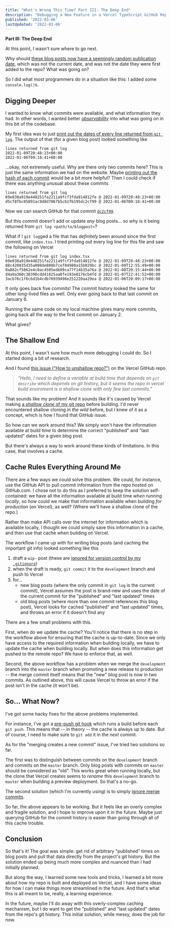 ```yaml
---
title: "What's Wrong This Time? Part III: The Deep End"
description: "Debugging a New Feature in a Vercel TypeScript GitHub Repo"
published: '2022-03-06'
lastUpdated: '2022-03-06'
---
```


**Part III: The Deep End**

At this point, I wasn't sure where to go next.

Why should [these blog posts now have a seemingly random publication date](https://www.awwsmm.com/blog/whats-wrong-this-time-part-2), which was not the current date, and was not the date they were first added to the repo? What was going on?

So I did what most programmers do in a situation like this: I added some `console.log()`s.

## Digging Deeper

I wanted to know what commits were available, and what information they had. In other words, I wanted better [_observability_](https://dzone.com/articles/rethinking-programming-automated-observability) into what was going on in this bit of the codebase.

My first idea was to just [print out the dates of every line returned from `git log`](https://github.com/awwsmm/awwsmm.com/commit/a43bf7c356aa4b649ddfbf26528a454ae94bd807). The output of that (for a given blog post) looked something like

```
lines returned from git log
2022-01-09T20:48:23+00:00
2022-01-06T09:18:41+00:00
```

...okay, not extremely useful. Why are there only two commits here? This is just the same information we had on the website. Maybe [printing out the hash of each commit](https://github.com/awwsmm/awwsmm.com/commit/0477f384c0cb604c8cd4b64307c1b37b150575dc) would be a bit more helpful? Then I could check if there was anything unusual about these commits

```
lines returned from git log
69e038a919e448251fa2211a9fcf3fda914812fe @ 2022-01-09T20:48:23+00:00
d5cf8fbc05891ac9d8d7067b5cb1fb195dc2cf99 @ 2022-01-06T09:18:41+00:00
```

Now we can search GitHub for that commit [`dc2cf99`](https://github.com/awwsmm/awwsmm.com/commit/d5cf8fbc05891ac9d8d7067b5cb1fb195dc2cf99).

But this commit doesn't add or update _any_ blog posts... so why is it being returned from `git log <path/to/blogpost>`?

What if I `git log`ged a file that has _definitely_ been around since the first commit, like `index.tsx`. I tried printing out every log line for this file and saw the following on Vercel

```
lines returned from git log index.tsx
69e038a919e448251fa2211a9fcf3fda914812fe @ 2022-01-09T20:48:23+00:00
88c420835d35a008de808b7cef04980a15b029bc @ 2022-01-09T12:55:49+00:00
0a882cf5062e4c0ac4505ed609ca77f14b35a76a @ 2022-01-08T20:15:44+00:00
d4a9a360c38398cdd41825aa0fe193e8176cb4fd @ 2022-01-07T22:41:52+00:00
3acb76c1f6c6d1b4cdb76939496e251220aa29ea @ 2022-01-06T20:09:17+00:00
```

It only goes back five commits! The commit history looked the same for other long-lived files as well. Only ever going back to that last commit on January 6.

Running the same code on my local machine gives many more commits, going back all the way to the first commit on January 2.

What gives?

## The Shallow End

At this point, I wasn't sure how much more debugging I could do. So I started doing a bit of research.

And I found [this issue ("How to unshallow repo?")](https://github.com/vercel/vercel/discussions/5737) on the Vercel GitHub repo

> _"Hello, I need to define a variable at build time that depends on `git describe` which depends on git history, but it seems the repo in vercel build enviroment is a shallow clone with only few last commits."_

That sounds like my problem! And it sounds like it's caused by Vercel making [a _shallow clone_ of my git repo](https://www.perforce.com/blog/vcs/git-beyond-basics-using-shallow-clones) before building. I'd never encountered shallow cloning _in the wild_ before, but I knew of it as a concept, which is how I found that GitHub issue.

So how can we work around this? We simply won't have the information available at build time to determine the correct "published" and "last updated" dates for a given blog post.

But there's always a way to work around these kinds of limitations. In this case, that involves a cache.

## Cache Rules Everything Around Me

There are a few ways we could solve this problem. We could, for instance, use the GitHub API to pull commit information from the repo hosted on GitHub.com. I chose not to do this as I preferred to keep the solution self-contained: we have all the information available at build time _when running locally_, so how could we make that information available when building _for production_ (on Vercel), as well? (Where we'll have a shallow clone of the repo.)

Rather than make API calls over the internet for information which is available locally, I thought we could simply save this information in a cache, and then use that cache when building on Vercel.

The workflow I came up with for writing blog posts (and caching the important git info) looked something like this

1. draft a `wip-` post (these are [ignored for version control by my `.gitignore`](https://github.com/awwsmm/awwsmm.com/blob/4281812447b58b08bcd613530e4d8db2b1855be6/.gitignore#L23))
2. when the draft is ready, `git commit` it to the `development` branch and push to Vercel
3. for...
    - new blog posts (where the only commit in `git log` is the current commit), Vercel assumes the post is brand-new and uses the date of the current commit for the "published" and "last updated" times
    - old blog posts (where more than one commit references this blog post), Vercel looks for cached "published" and "last updated" times, and throws an error if it doesn't find any

There are a few small problems with this.

First, when do we update the cache? You'll notice that there is no step in the workflow above for ensuring that the cache is up-to-date. Since we only have access to the required information when building locally, we have to update the cache when building locally. But when does this information get pushed to the remote repo? We have to enforce that, as well.

Second, the above workflow has a problem when we merge the `development` branch into the `master` branch when promoting a new release to production -- the merge commit itself means that the "new" blog post is now in two commits. As outlined above, this will cause Vercel to throw an error if the post isn't in the cache (it won't be).

## So... What Now?

I've got some hacky fixes for the above problems implemented.

For instance, I've got a [pre-push git hook](https://github.com/awwsmm/awwsmm.com/blob/4281812447b58b08bcd613530e4d8db2b1855be6/git-hooks/pre-push) which runs a build before each `git push`. This means that -- in theory -- the cache is always up to date. But of course, I need to make sure to `git add` it in the _next_ commit.

As for the "merging creates a new commit" issue, I've tried two solutions so far.

The first was to distinguish between commits on the `development` branch and commits on the `master` branch. Only blog posts with commits on `master` should be considered as "old". This works great when running locally, but the clone that Vercel creates seems to _rename_ this `development` branch to `master` when building a preview deployment. So that's a no-go.

The second solution (which I'm currently using) is to simply [ignore merge commits](https://github.com/awwsmm/awwsmm.com/blob/4281812447b58b08bcd613530e4d8db2b1855be6/lib/blog/SlugFactory.ts#L28).

So far, the above appears to be working. But it feels like an overly complex and fragile solution, and I hope to improve upon it in the future. Maybe just querying GitHub for the commit history is easier than going through all of this cache trouble.

## Conclusion

So that's it! The goal was simple: get rid of arbitrary "published" times on blog posts and pull that data directly from the project's git history. But the solution ended up being much more complex and nuanced than I had initially planned.

But along the way, I learned some new tools and tricks, I learned a bit more about how my repo is built and deployed on Vercel, and I have some ideas for how I can make things more streamlined in the future. And that's what this is all meant to be, really, a learning experience.

In the future, maybe I'll do away with this overly-complex caching mechanism, but I do want to get the "published" and "last updated" dates from the repo's git history. This initial solution, while messy, does the job for now.